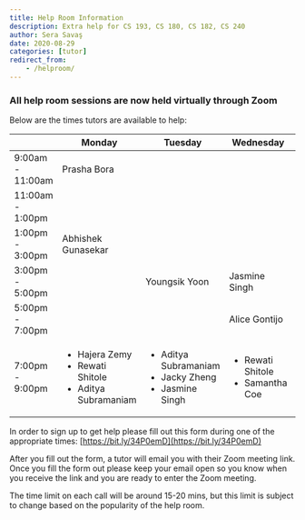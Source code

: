 ```yaml
---
title: Help Room Information
description: Extra help for CS 193, CS 180, CS 182, CS 240
author: Sera Savaş
date: 2020-08-29
categories: [tutor]
redirect_from:
    - /helproom/
---
```


### All help room sessions are now held virtually through Zoom

Below are the times tutors are available to help:

| | Monday | Tuesday | Wednesday | Thursday |
| ---- | ---- | ---- | ---- | ---- |
| 9:00am - 11:00am | Prasha Bora | | |
| 11:00am - 1:00pm | | | | |
| 1:00pm - 3:00pm | Abhishek Gunasekar | |  | Samantha Coe |
| 3:00pm - 5:00pm | | Youngsik Yoon | Jasmine Singh |  |
| 5:00pm - 7:00pm | | | Alice Gontijo| |
| 7:00pm - 9:00pm |<ul><li>Hajera Zemy</li><li>Rewati Shitole</li><li>Aditya Subramaniam</li></ul> | <ul><li>Aditya Subramaniam</li><li>Jacky Zheng</li><li>Jasmine Singh</li></ul>| <ul><li>Rewati Shitole</li><li>Samantha Coe</li></ul>| <ul><li>Hajera Zemy</li><li>Youngsik Yoon</li></ul> |

In order to sign up to get help please fill out this form during one of the appropriate times: [https://bit.ly/34P0emD](https://bit.ly/34P0emD)

After you fill out the form, a tutor will email you with their Zoom meeting link. Once you fill the form out please keep your email open so you know when you receive the link and you are ready to enter the Zoom meeting. 

The time limit on each call will be around 15-20 mins, but this limit is subject to change based on the popularity of the help room.
